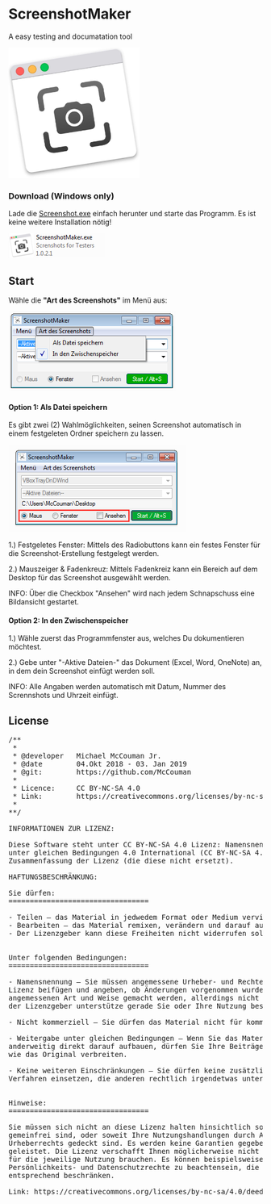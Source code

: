 # ScreenshotMaker
A easy testing and documatation tool

<img src="https://raw.githubusercontent.com/AutomationMasters/ScreenshotMaker/master/Screenshot1.png" />


### Download (Windows only)
Lade die <a href="https://github.com/AutomationMasters/ScreenshotMaker/raw/master/ScreenshotMaker.exe">Screenshot.exe</a> einfach herunter und starte das Programm. Es ist keine weitere Installation nötig!

<a href="https://github.com/AutomationMasters/ScreenshotMaker/raw/master/ScreenshotMaker.exe"><img src="https://raw.githubusercontent.com/AutomationMasters/ScreenshotMaker/master/Screenshot2.png" /></a>

## Start

Wähle die **"Art des Screenshots"** im Menü aus:

<img src="https://raw.githubusercontent.com/AutomationMasters/ScreenshotMaker/master/Screenshot3.png" />

#### Option 1: Als Datei speichern

Es gibt zwei (2) Wahlmöglichkeiten, seinen Screenshot automatisch in einem festgeleten Ordner speichern zu lassen.

<img src="https://raw.githubusercontent.com/AutomationMasters/ScreenshotMaker/master/Screenshot4.png" />

1.) Festgeletes Fenster: Mittels des Radiobuttons kann ein festes Fenster für die Screenshot-Erstellung festgelegt werden.

2.) Mauszeiger & Fadenkreuz: Mittels Fadenkreiz kann ein Bereich auf dem Desktop für das Screenshot ausgewählt werden.

INFO: Über die Checkbox "Ansehen" wird nach jedem Schnapschuss eine Bildansicht gestartet.

#### Option 2: In den Zwischenspeicher

1.) Wähle zuerst das Programmfenster aus, welches Du dokumentieren möchtest.

2.) Gebe unter "-Aktive Dateien-" das Dokument (Excel, Word, OneNote) an, in dem dein Screenshot einfügt werden soll.

INFO: Alle Angaben werden automatisch mit Datum, Nummer des Scrennshots und Uhrzeit einfügt.




## License
<pre>
/**
 * 
 * @developer   Michael McCouman Jr.
 * @date        04.Okt 2018 - 03. Jan 2019
 * @git:        https://github.com/McCouman
 * 
 * Licence:     CC BY-NC-SA 4.0
 * Link:        https://creativecommons.org/licenses/by-nc-sa/4.0/deed.de
 *
**/

INFORMATIONEN ZUR LIZENZ:
   
Diese Software steht unter CC BY-NC-SA 4.0 Lizenz: Namensnennung - Nicht-kommerziell - Weitergabe 
unter gleichen Bedingungen 4.0 International (CC BY-NC-SA 4.0). Dies ist eine allgemeinverständliche 
Zusammenfassung der Lizenz (die diese nicht ersetzt). 
   
HAFTUNGSBESCHRÄNKUNG:
   
Sie dürfen:
=================================

- Teilen — das Material in jedwedem Format oder Medium vervielfältigen und weiterverbreiten
- Bearbeiten — das Material remixen, verändern und darauf aufbauen
- Der Lizenzgeber kann diese Freiheiten nicht widerrufen solange Sie sich an die Lizenzbedingungen halten.


Unter folgenden Bedingungen:
=================================

- Namensnennung — Sie müssen angemessene Urheber- und Rechteangaben machen, einen Link zur 
Lizenz beifügen und angeben, ob Änderungen vorgenommen wurden. Diese Angaben dürfen in jeder 
angemessenen Art und Weise gemacht werden, allerdings nicht so, dass der Eindruck entsteht, 
der Lizenzgeber unterstütze gerade Sie oder Ihre Nutzung besonders.

- Nicht kommerziell — Sie dürfen das Material nicht für kommerzielle Zwecke nutzen.

- Weitergabe unter gleichen Bedingungen — Wenn Sie das Material remixen, verändern oder 
anderweitig direkt darauf aufbauen, dürfen Sie Ihre Beiträge nur unter derselben Lizenz 
wie das Original verbreiten.

- Keine weiteren Einschränkungen — Sie dürfen keine zusätzlichen Klauseln oder technische 
Verfahren einsetzen, die anderen rechtlich irgendetwas untersagen, was die Lizenz erlaubt.


Hinweise:
=================================

Sie müssen sich nicht an diese Lizenz halten hinsichtlich solcher Teile des Materials, die 
gemeinfrei sind, oder soweit Ihre Nutzungshandlungen durch Ausnahmen und Schranken des 
Urheberrechts gedeckt sind. Es werden keine Garantien gegeben und auch keine Gewähr 
geleistet. Die Lizenz verschafft Ihnen möglicherweise nicht alle Erlaubnisse, die Sie 
für die jeweilige Nutzung brauchen. Es können beispielsweise andere Rechte wie 
Persönlichkeits- und Datenschutzrechte zu beachtensein, die Ihre Nutzung des Materials 
entsprechend beschränken.
   
Link: https://creativecommons.org/licenses/by-nc-sa/4.0/deed.de
</pre>

